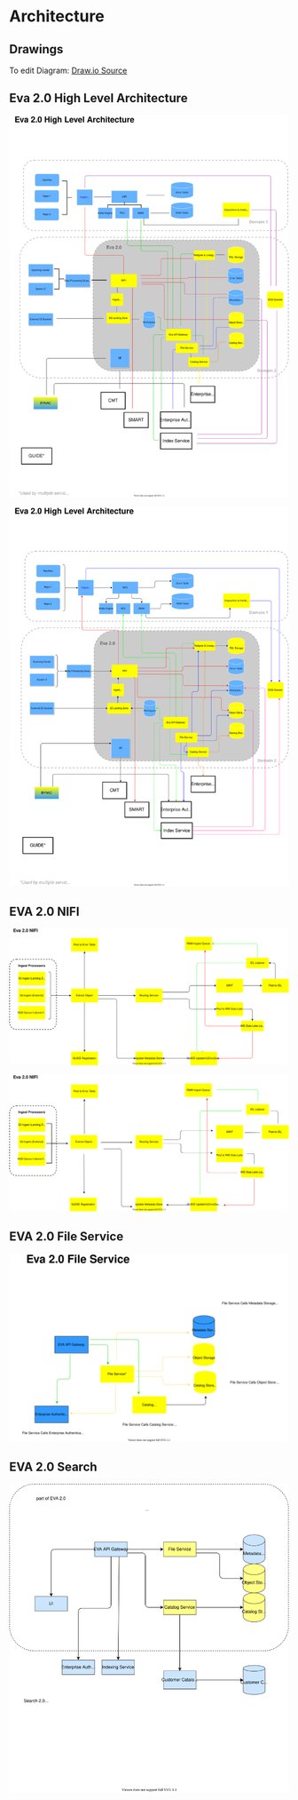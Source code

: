 # Architecture
## Drawings

To edit Diagram: [Draw.io Source](https://app.diagrams.net/?src=about#HRMSLowside%2Frmslow%2Fmaster%2FDrawings%2FEva%2FArchitecture%2FMainArchitecture.drawio)

## Eva 2.0 High Level Architecture
![](./MainArchitecture-Eva%202.0%20High%20Level.svg)

![](./MainArchitecture-Copy%20of%20Eva%202.0%20high%20Level.svg)

## EVA 2.0 NIFI
![](./MainArchitecture-Copy%20of%20NIFI.svg)

![](./MainArchitecture-NIFI.svg)

## EVA 2.0 File Service
![](./MainArchitecture-File%20Service.svg)

## EVA 2.0 Search
![](./MainArchitecture-Search.svg)
